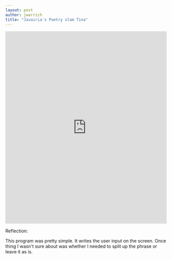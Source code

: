 ```yaml
---
layout: post
author: jwarrich
title: "Javairia's Poetry slam Tina"
---
```


<iframe src="https://trinket.io/embed/python/17c5569a31" width="100%" height="600" frameborder="0" marginwidth="0" marginheight="0" allowfullscreen></iframe>

Reflection:

This program was pretty simple. It writes the user input on the screen. Once thing I wasn't sure about was whether I needed to split up the phrase or leave it as is.

